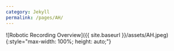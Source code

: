 ```yaml
---
category: Jekyll
permalink: /pages/AH/
---
```


![Robotic Recording Overview]({{ site.baseurl }}/assets/AH.jpeg){:style="max-width: 100%; height: auto;"}
